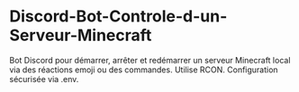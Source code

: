 # Discord-Bot-Controle-d-un-Serveur-Minecraft
Bot Discord pour démarrer, arrêter et redémarrer un serveur Minecraft local via des réactions emoji ou des commandes. Utilise RCON. Configuration sécurisée via .env.
